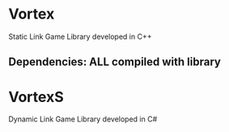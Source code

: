 # Vortex
Static Link Game Library developed in C++

Dependencies: ALL compiled with library
-



# VortexS
Dynamic Link Game Library developed in C#
